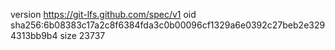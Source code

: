 version https://git-lfs.github.com/spec/v1
oid sha256:6b08383c17a2c8f6384fda3c0b00096cf1329a6e0392c27beb2e3294313bb9b4
size 23737
